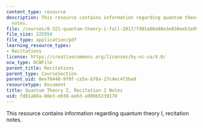 ```yaml
---
content_type: resource
description: This resource contains information regarding quantum theory I, recitation
  notes.
file: /courses/8-321-quantum-theory-i-fall-2017/fd01a08a88e3e030eeb3a999b5339170_MIT8_321F17_Rec2.pdf
file_size: 225954
file_type: application/pdf
learning_resource_types:
- Recitations
license: https://creativecommons.org/licenses/by-nc-sa/4.0/
ocw_type: OCWFile
parent_title: Recitations
parent_type: CourseSection
parent_uid: 0ee70440-9f0f-ca5a-b70a-27c4ec4f3ba9
resourcetype: Document
title: Quantum Theory I, Recitation 2 Notes
uid: fd01a08a-88e3-e030-eeb3-a999b5339170
---
```

This resource contains information regarding quantum theory I, recitation notes.